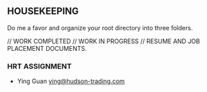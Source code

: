 ## HOUSEKEEPING

Do me a favor and organize your root directory into three folders.

// WORK COMPLETED
// WORK IN PROGRESS
// RESUME AND JOB PLACEMENT DOCUMENTS.




### HRT ASSIGNMENT
- Ying Guan <ying@hudson-trading.com>
